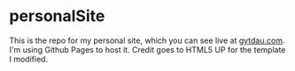 # personalSite
This is the repo for my personal site, which you can see live at [gytdau.com](http://www.gytdau.com). I'm using Github Pages to host it. Credit goes to HTML5 UP for the template I modified.